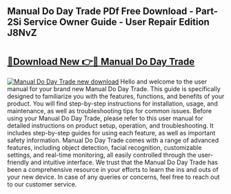## Manual Do Day Trade PDf Free Download - Part-2Si Service Owner Guide - User Repair Edition J8NvZ

# <h2><a href="http://cf28051.oget.top/?id=Manual+Do+Day+Trade">🔗Download New 👉🔴 Manual Do Day Trade</a></h2>

[![Manual Do Day Trade new download](https://i.imgur.com/5g1atiW.png)](http://cf28051.oget.top/?id=Manual+Do+Day+Trade)
Hello and welcome to the user manual for your brand new Manual Do Day Trade. This guide is specifically designed to familiarize you with the features, functions, and benefits of your product. You will find step-by-step instructions for installation, usage, and maintenance, as well as troubleshooting tips for common issues. Before using your Manual Do Day Trade, please refer to this user manual for detailed instructions on product setup, operation, and troubleshooting. It includes step-by-step guides for using each feature, as well as important safety information. Manual Do Day Trade comes with a range of advanced features, including object detection, facial recognition, customizable settings, and real-time monitoring, all easily controlled through the user-friendly and intuitive interface. We trust that the Manual Do Day Trade has been a comprehensive resource in your efforts to learn the ins and outs of your new device. In case of any queries or concerns, feel free to reach out to our customer service.
